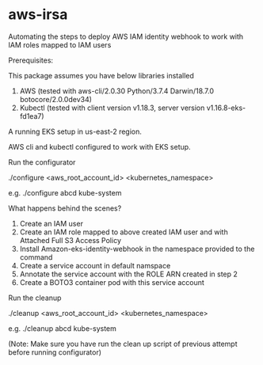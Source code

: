 # aws-irsa
Automating the steps to deploy AWS IAM identity webhook to work with IAM roles mapped to IAM users

Prerequisites:

This package assumes you have below libraries installed

1. AWS (tested with aws-cli/2.0.30 Python/3.7.4 Darwin/18.7.0 botocore/2.0.0dev34)
2. Kubectl (tested with client version v1.18.3, server version v1.16.8-eks-fd1ea7)

A running EKS setup in us-east-2 region.

AWS cli and kubectl configured to work with EKS setup.

Run the configurator

./configure <aws_root_account_id> <kubernetes_namespace>

e.g. ./configure abcd kube-system

What happens behind the scenes?
1. Create an IAM user
2. Create an IAM role mapped to above created IAM user and with Attached Full S3 Access Policy
3. Install Amazon-eks-identity-webhook in the namespace provided to the command
4. Create a service account in default namspace
5. Annotate the service account with the ROLE ARN created in step 2
6. Create a BOTO3 container pod with this service account


Run the cleanup

./cleanup <aws_root_account_id> <kubernetes_namespace>

e.g. ./cleanup abcd kube-system

(Note: Make sure you have run the clean up script of previous attempt before running configurator)